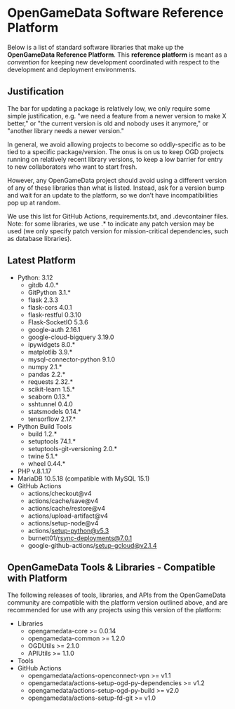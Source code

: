 # OpenGameData Software Reference Platform

Below is a list of standard software libraries that make up the **OpenGameData Reference Platform**. This **reference platform** is meant as a *convention* for keeping new development coordinated with respect to the development and deployment environments.

## Justification

The bar for updating a package is relatively low, we only require some simple justification,
e.g. "we need a feature from a newer version to make X better,"
or "the current version is old and nobody uses it anymore,"
or "another library needs a newer version."

In general, we avoid allowing projects to become so oddly-specific as to be tied to a specific package/version. The onus is on us to keep OGD projects running on relatively recent library versions, to keep a low barrier for entry to new collaborators who want to start fresh.

However, any OpenGameData project should avoid using a different version of any of these libraries than what is listed. Instead, ask for a version bump and wait for an update to the platform, so we don’t have incompatibilities pop up at random.

We use this list for GitHub Actions, requirements.txt, and .devcontainer files.
Note: for some libraries, we use .* to indicate any patch version may be used (we only specify patch version for mission-critical dependencies, such as database libraries).

## Latest Platform

- Python: 3.12
  - gitdb 4.0.*
  - GitPython 3.1.*
  - flask 2.3.3
  - flask-cors 4.0.1
  - flask-restful 0.3.10
  - Flask-SocketIO 5.3.6
  - google-auth 2.16.1
  - google-cloud-bigquery 3.19.0
  - ipywidgets 8.0.*
  - matplotlib 3.9.*
  - mysql-connector-python 9.1.0
  - numpy 2.1.*
  - pandas 2.2.*
  - requests 2.32.*
  - scikit-learn 1.5.*
  - seaborn 0.13.*
  - sshtunnel 0.4.0
  - statsmodels 0.14.*
  - tensorflow 2.17.*
- Python Build Tools
  - build 1.2.*
  - setuptools 74.1.*
  - setuptools-git-versioning 2.0.*
  - twine 5.1.*
  - wheel 0.44.*
- PHP v.8.1.17
- MariaDB 10.5.18 (compatible with MySQL 15.1)
- GitHub Actions
  - actions/checkout@v4
  - actions/cache/save@v4
  - actions/cache/restore@v4
  - actions/upload-artifact@v4
  - actions/setup-node@v4
  - actions/setup-python@v5.3
  - burnett01/rsync-deployments@7.0.1
  - google-github-actions/setup-gcloud@v2.1.4

## OpenGameData Tools & Libraries - Compatible with Platform

The following releases of tools, libraries, and APIs from the OpenGameData community are compatible with the platform version outlined above, and are recommended for use with any projects using this version of the platform:

- Libraries
  - opengamedata-core >= 0.0.14
  - opengamedata-common >= 1.2.0
  - OGDUtils >= 2.1.0
  - APIUtils >= 1.1.0
- Tools
- GitHub Actions
  - opengamedata/actions-openconnect-vpn >= v1.1
  - opengamedata/actions-setup-ogd-py-dependencies >= v1.2
  - opengamedata/actions-setup-ogd-py-build >= v2.0
  - opengamedata/actions-setup-fd-git >= v1.0
